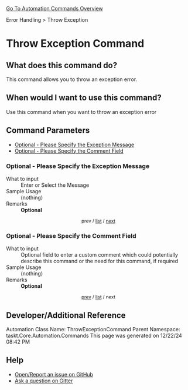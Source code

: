 <!--TITLE: Throw Exception Command -->
<!-- SUBTITLE: a command in the Error Handling group. -->
[Go To Automation Commands Overview](/automation-commands.md)


Error Handling &gt; Throw Exception


# Throw Exception Command


## What does this command do?
This command allows you to throw an exception error.


## When would I want to use this command?
Use this command when you want to throw an exception error


<a id="param_list"></a>
## Command Parameters
- [Optional - Please Specify the Exception Message](#param_0)
- [Optional - Please Specify the Comment Field](#param_1)


<a id="param_0"></a>
### Optional - Please Specify the Exception Message


<dl>
<dt>What to input</dt><dd>Enter or Select the Message</dd>
<dt>Sample Usage</dt><dd>(nothing)</dd>
<dt>Remarks</dt><dd><strong>Optional</strong><br></dd>
</dl>




<div style="font-size: 90%; text-align: center">


prev / [list](#param_list) / [next](#param_1)


</div>


<a id="param_1"></a>
### Optional - Please Specify the Comment Field


<dl>
<dt>What to input</dt><dd>Optional field to enter a custom comment which could potentially describe this command or the need for this command, if required</dd>
<dt>Sample Usage</dt><dd>(nothing)</dd>
<dt>Remarks</dt><dd><strong>Optional</strong><br></dd>
</dl>




<div style="font-size: 90%; text-align: center">


[prev](#param_1) / [list](#param_list) / next


</div>


## Developer/Additional Reference
Automation Class Name: ThrowExceptionCommand
Parent Namespace: taskt.Core.Automation.Commands
This page was generated on 12/22/24 08:42 PM


## Help
- [Open/Report an issue on GitHub](https://github.com/rcktrncn/taskt/issues/new)
- [Ask a question on Gitter](https://gitter.im/taskt-rpa/Lobby)
